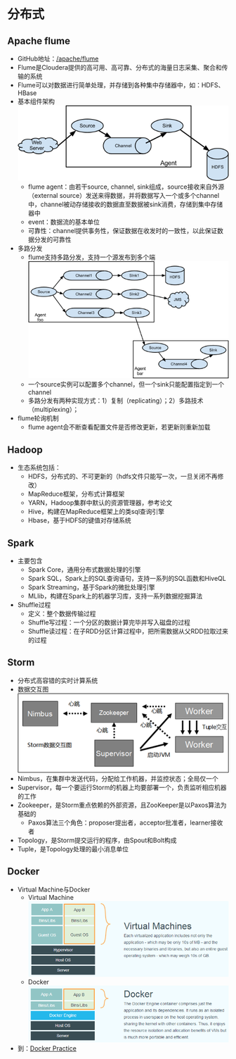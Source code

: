 # 分布式
## Apache flume
* GitHub地址：[/apache/flume](https://github.com/apache/flume)
* Flume是Cloudera提供的高可用、高可靠、分布式的海量日志采集、聚合和传输的系统
* Flume可以对数据进行简单处理，并存储到各种集中存储器中，如：HDFS、HBase
* 基本组件架构
![](img/flume1.png)
    * flume agent：由若干source, channel, sink组成，source接收来自外源（external source）发送来得数据，并将数据写入一个或多个channel中，channel被动存储接收的数据直至数据被sink消费，存储到集中存储器中
    * event：数据流的基本单位
    * 可靠性：channel提供事务性，保证数据在收发时的一致性，以此保证数据分发的可靠性
* 多路分发
    * flume支持多路分发，支持一个源发布到多个端
![](img/flume2.png)
    * 一个source实例可以配置多个channel，但一个sink只能配置指定到一个channel
    * 多路分发有两种实现方式：1）复制（replicating）；2）多路技术（multiplexing）；
* flume轮询机制
    * flume agent会不断查看配置文件是否修改更新，若更新则重新加载

## Hadoop
* 生态系统包括：
    * HDFS，分布式的、不可更新的（hdfs文件只能写一次，一旦关闭不再修改）
    * MapReduce框架，分布式计算框架
    * YARN，Hadoop集群中默认的资源管理器，参考论文
    * Hive，构建在MapReduce框架上的类sql查询引擎
    * Hbase，基于HDFS的键值对存储系统

## Spark
* 主要包含
    * Spark Core，通用分布式数据处理的引擎
    * Spark SQL，Spark上的SQL查询语句，支持一系列的SQL函数和HiveQL
    * Spark Streaming，基于Spark的微批处理引擎
    * MLlib，构建在Spark上的机器学习库，支持一系列数据挖掘算法
* Shuffle过程
    * 定义：整个数据传输过程
    * Shuffle写过程：一个分区的数据计算完毕并写入磁盘的过程
    * Shuffle读过程：在子RDD分区计算过程中，把所需数据从父RDD拉取过来的过程

## Storm
* 分布式高容错的实时计算系统
* 数据交互图
![](img/storm.png)
* Nimbus，在集群中发送代码，分配给工作机器，并监控状态；全局仅一个
* Supervisor，每一个要运行Storm的机器上均要部署一个，负责监听相应机器的工作
* Zookeeper，是Storm重点依赖的外部资源，且ZooKeeper是以Paxos算法为基础的
    * Paxos算法三个角色：proposer提出者，acceptor批准者，learner接收者
* Topology，是Storm提交运行的程序，由Spout和Bolt构成
* Tuple，是Topology处理的最小消息单位

## Docker
* Virtual Machine与Docker
    * Virtual Machine
    ![](img/virtualmachine.png)
    * Docker
    ![](img/docker.png)
* 到：[Docker Practice](https://yeasy.gitbooks.io/docker_practice/content/introduction/what.html)